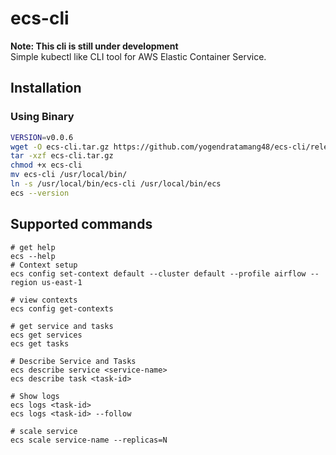# ecs-cli
**Note: This cli is still under development**  
Simple kubectl like CLI tool for AWS Elastic Container Service.

## Installation 
### Using Binary
```bash
VERSION=v0.0.6
wget -O ecs-cli.tar.gz https://github.com/yogendratamang48/ecs-cli/releases/download/$VERSION/ecs-cli_Linux_x86_64.tar.gz
tar -xzf ecs-cli.tar.gz
chmod +x ecs-cli
mv ecs-cli /usr/local/bin/
ln -s /usr/local/bin/ecs-cli /usr/local/bin/ecs
ecs --version
```

## Supported commands
```
# get help
ecs --help
# Context setup 
ecs config set-context default --cluster default --profile airflow --region us-east-1  

# view contexts
ecs config get-contexts

# get service and tasks
ecs get services
ecs get tasks

# Describe Service and Tasks
ecs describe service <service-name>
ecs describe task <task-id>

# Show logs
ecs logs <task-id>
ecs logs <task-id> --follow

# scale service
ecs scale service-name --replicas=N
```